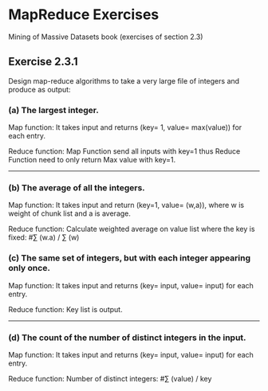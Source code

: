 # MapReduce Exercises
Mining of Massive Datasets book (exercises of section 2.3)
## Exercise 2.3.1
Design map-reduce algorithms to take a very large file of integers and produce as output:
### (a) **The largest integer.**
Map function: It takes input and returns (key= 1, value= max(value)) for each entry.

Reduce function: Map Function send all inputs with key=1 thus Reduce Function need to only return Max value with key=1.
- - - -

### (b) **The average of all the integers.**
Map function: It takes input and return (key=1, value= (w,a)), where w is weight of chunk list and a is average.

Reduce function: Calculate weighted average on value list where the key is fixed:
#∑ (w.a) / ∑ (w) 



### (c) **The same set of integers, but with each integer appearing only once.**
Map function: It takes input and returns (key= input, value= input) for each entry.

Reduce function: Key list is output.
- - - -

### (d) **The count of the number of distinct integers in the input.**
Map function: It takes input and returns (key= input, value= input) for each entry.

Reduce function: Number of distinct integers:
#∑ (value) / key

